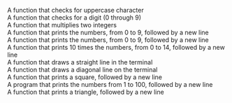 A function that checks for uppercase character\
A function that checks for a digit (0 through 9)\
A function that multiplies two integers\
A function that prints the numbers, from 0 to 9, followed by a new line\
A function that prints the numbers, from 0 to 9, followed by a new line\
A function that prints 10 times the numbers, from 0 to 14, followed by a new line\
A function that draws a straight line in the terminal\
A function that draws a diagonal line on the terminal\
A function that prints a square, followed by a new line\
A program that prints the numbers from 1 to 100, followed by a new line\
A function that prints a triangle, followed by a new line
